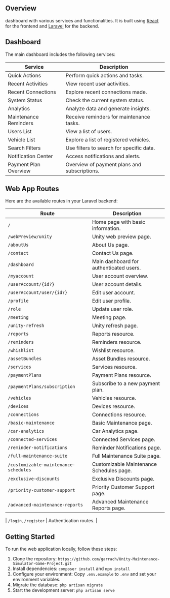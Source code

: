 ## Overview

dashboard with various services and functionalities. It is built using [React](https://reactjs.org/) for the frontend and [Laravel](https://laravel.com/) for the backend.

## Dashboard

The main dashboard includes the following services:

| Service                                | Description                                            |
| -------------------------------------- | ------------------------------------------------------ |
| Quick Actions                          | Perform quick actions and tasks.                       |
| Recent Activities                      | View recent user activities.                           |
| Recent Connections                     | Explore recent connections made.                       |
| System Status                          | Check the current system status.                       |
| Analytics                              | Analyze data and generate insights.                    |
| Maintenance Reminders                  | Receive reminders for maintenance tasks.               |
| Users List                             | View a list of users.                                  |
| Vehicle List                           | Explore a list of registered vehicles.                 |
| Search Filters                         | Use filters to search for specific data.               |
| Notification Center                    | Access notifications and alerts.                       |
| Payment Plan Overview                  | Overview of payment plans and subscriptions.           |

## Web App Routes

Here are the available routes in your Laravel backend:

| Route                                   | Description                                           |
| ---------------------------------------| ----------------------------------------------------- |
| `/`                                     | Home page with basic information.                      |
| `/webPreview/unity`                     | Unity web preview page.                                |
| `/aboutUs`                              | About Us page.                                        |
| `/contact`                              | Contact Us page.                                      |
| `/dashboard`                            | Main dashboard for authenticated users.               |
| `/myaccount`                            | User account overview.                                |
| `/userAccount/{id?}`                    | User account details.                                 |
| `/userAccount/user/{id?}`               | Edit user account.                                    |
| `/profile`                              | Edit user profile.                                    |
| `/role`                                | Update user role.                                     |
| `/meeting`                             | Meeting page.                                         |
| `/unity-refresh`                       | Unity refresh page.                                   |
| `/reports`                             | Reports resource.                                    |
| `/reminders`                           | Reminders resource.                                  |
| `/whishlist`                           | Wishlist resource.                                   |
| `/assetBundles`                        | Asset Bundles resource.                              |
| `/services`                            | Services resource.                                   |
| `/paymentPlans`                        | Payment Plans resource.                              |
| `/paymentPlans/subscription`           | Subscribe to a new payment plan.                      |
| `/vehicles`                            | Vehicles resource.                                   |
| `/devices`                             | Devices resource.                                    |
| `/connections`                         | Connections resource.                                |
| `/basic-maintenance`                   | Basic Maintenance page.                              |
| `/car-analytics`                       | Car Analytics page.                                  |
| `/connected-services`                  | Connected Services page.                             |
| `/reminder-notifications`              | Reminder Notifications page.                         |
| `/full-maintenance-suite`              | Full Maintenance Suite page.                         |
| `/customizable-maintenance-schedules`  | Customizable Maintenance Schedules page.             |
| `/exclusive-discounts`                 | Exclusive Discounts page.                            |
| `/priority-customer-support`           | Priority Customer Support page.                      |
| `/advanced-maintenance-reports`       | Advanced Maintenance Reports page.                  |

| `/login`, `/register`                  | Authentication routes.                              |

## Getting Started

To run the web application locally, follow these steps:

1. Clone the repository: `https://github.com/garrach/Unity-Maintenance-Simulator-Game-Project.git`
2. Install dependencies: `composer install` and `npm install`
3. Configure your environment: Copy `.env.example` to `.env` and set your environment variables.
4. Migrate the database: `php artisan migrate`
5. Start the development server: `php artisan serve`
